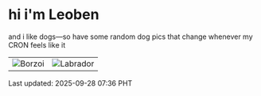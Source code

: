 # hi i'm Leoben

and i like dogs—so have some random dog pics that change whenever my CRON feels like it

|  |  |
|--------|----------|
| ![Borzoi](https://random-dog-vercel.vercel.app/api/random-borzoi?v=1759016208) | ![Labrador](https://random-dog-vercel.vercel.app/api/random-labrador?v=1759016208) |

Last updated: 2025-09-28 07:36 PHT

